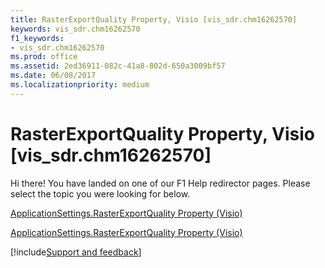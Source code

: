 ```yaml
---
title: RasterExportQuality Property, Visio [vis_sdr.chm16262570]
keywords: vis_sdr.chm16262570
f1_keywords:
- vis_sdr.chm16262570
ms.prod: office
ms.assetid: 2ed36911-082c-41a8-802d-650a3009bf57
ms.date: 06/08/2017
ms.localizationpriority: medium
---
```



# RasterExportQuality Property, Visio [vis_sdr.chm16262570]

Hi there! You have landed on one of our F1 Help redirector pages. Please select the topic you were looking for below.

[ApplicationSettings.RasterExportQuality Property (Visio)](https://msdn.microsoft.com/library/2e1ee47c-97ac-e69e-a3a0-5a4e9a600292.aspx)

[ApplicationSettings.RasterExportQuality Property (Visio)](https://msdn.microsoft.com/library/6864bbfd-bb2d-721f-4146-f66974318929%28Office.15%29.aspx)

[!include[Support and feedback](~/includes/feedback-boilerplate.md)]